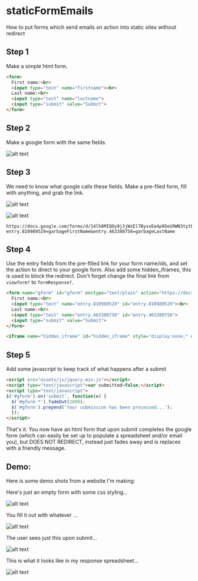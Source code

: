 # staticFormEmails
How to put forms which send emails on action into static sites without redirect

## Step 1

Make a simple html form.

```html
<form>
  First name:<br>
  <input type="text" name="firstname"><br>
  Last name:<br>
  <input type="text" name="lastname">
  <input type="submit" value="Submit">
</form>
```

## Step 2

Make a google form with the same fields.

![alt text](https://github.com/toperkin/staticFormEmails/raw/master/newForm.png "Google Form")

## Step 3

We need to know what google calls these fields. Make a pre-filed form, fill with anything, and grab the link.

![alt text](https://github.com/toperkin/staticFormEmails/raw/master/prefilled.png "Pre-filled link")

![alt text](https://github.com/toperkin/staticFormEmails/raw/master/getlink.png "Get link")

```
https://docs.google.com/forms/d/14lh6MIQOy9j3jWzEl7BysxEe4p9OoU9WN3tytbQjj1I/viewform?entry.810989529=garbageFirstName&entry.463380756=garbageLastName
```

## Step 4

Use the entry fields from the pre-filled link for your form name/ids, and set the action to direct to your google form.  Also add some hidden_iframes, this is used to block the redirect. Don't forget change the final link from `viewform?` to `formResponse?`.

```html
<form name="gform" id="gform" enctype="text/plain" action="https://docs.google.com/forms/d/14lh6MIQOy9j3jWzEl7BysxEe4p9OoU9WN3tytbQjj1I/formResponse?" target="hidden_iframe" onsubmit="submitted=true;">
  First name:<br>
  <input type="text" name="entry.810989529" id="entry.810989529"><br>
  Last name:<br>
  <input type="text" name="entry.463380756" id="entry.463380756">
  <input type="submit" value="Submit">
</form>

<iframe name="hidden_iframe" id="hidden_iframe" style="display:none;" onload="if(submitted) {}"></iframe>
```

## Step 5

Add some javascript to keep track of what happens after a submit

```html
<script src="assets/js/jquery.min.js"></script>
<script type="text/javascript">var submitted=false;</script>
<script type="text/javascript">
$('#gform').on('submit', function(e) {
  $('#gform *').fadeOut(2000);
  $('#gform').prepend('Your submission has been processed...');
  });
</script>
```

That's it.  You now have an html form that upon submit completes the google form (which can easily be set up to populate a spreadsheet and/or email you), but DOES NOT REDIRECT, instead just fades away and is replaces with a friendly message.

## Demo:

Here is some demo shots from a website I'm making:

Here's just an empty form with some css styling...

![alt text](https://github.com/toperkin/staticFormEmails/raw/master/1.png "Empty form")

You fill it out with whatever ...

![alt text](https://github.com/toperkin/staticFormEmails/raw/master/2.png "Filled form")

The user sees just this upon submit...

![alt text](https://github.com/toperkin/staticFormEmails/raw/master/3.png "Result of submit")

This is what it looks like in my response spreadsheet...

![alt text](https://github.com/toperkin/staticFormEmails/raw/master/4.png "Response")

